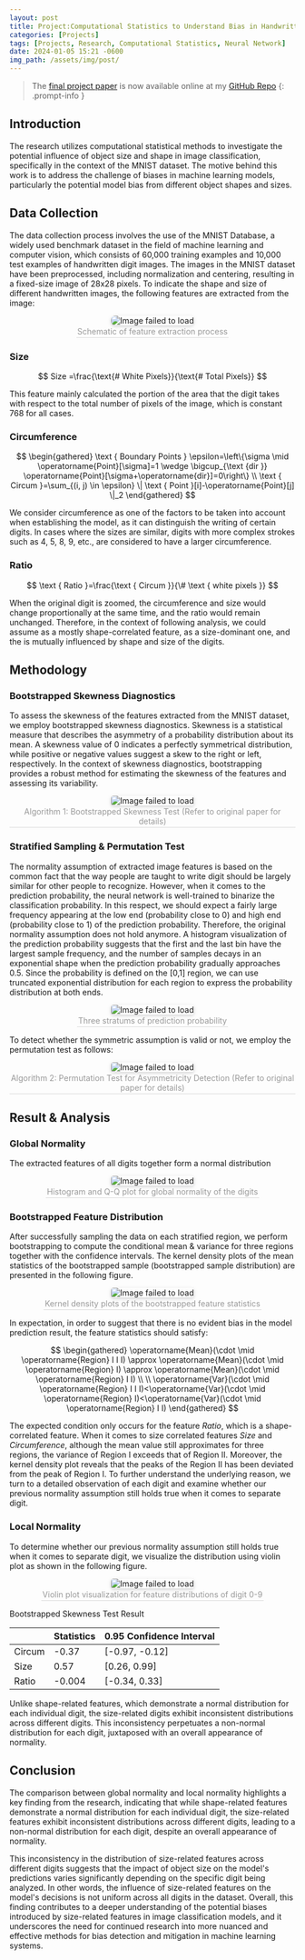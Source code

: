 ```yaml
---
layout: post
title: Project:Computational Statistics to Understand Bias in Handwritten Digit Predictions
categories: [Projects]
tags: [Projects, Research, Computational Statistics, Neural Network]
date: 2024-01-05 15:21 -0600
img_path: /assets/img/post/
---
```


<script src="https://polyfill.io/v3/polyfill.min.js?features=es6"></script>
<script id="MathJax-script" async src="https://cdn.jsdelivr.net/npm/mathjax@3/es5/tex-mml-chtml.js"></script>

> The [final project paper](https://github.com/ziming-zh/STATS406-Final-Project/blob/main/Final_Report/Report.pdf) is now available online at my [GitHub Repo](https://github.com/ziming-zh/STATS406-Final-Project)
{: .prompt-info }

## Introduction 

The research utilizes computational statistical methods to investigate the potential influence of object size and shape in image classification, specifically in the context of the MNIST dataset. The motive behind this work is to address the challenge of biases in machine learning models, particularly the potential model bias from different object shapes and sizes.

## Data Collection

The data collection process involves the use of the MNIST Database, a widely used benchmark dataset in the field of machine learning and computer vision, which consists of 60,000 training examples and 10,000 test examples of handwritten digit images. The images in the MNIST dataset have been preprocessed, including normalization and centering, resulting in a fixed-size image of 28x28 pixels. To indicate the shape and size of different handwritten images, the following features are extracted from the image:

<center>
    <img style="border-radius: 0.5125em;
    box-shadow: 0 2px 4px 0 rgba(34,36,38,.12),0 2px 10px 0 rgba(34,36,38,.08);" 
    src="STATS406-1.png" alt="Image failed to load">
    <br>
    <div style="color:orange; border-bottom: 1px solid #d9d9d9;
    display: inline-block;
    color: #999;
    padding: 2px;">Schematic of feature extraction process</div>
</center>

### Size

$$
Size =\frac{\text{# White Pixels}}{\text{# Total Pixels}}
$$

This feature mainly calculated the portion of the area that the digit takes with respect to the total number of pixels of the image, which is constant 768 for all cases.

### Circumference

$$
\begin{gathered}
\text { Boundary Points } \epsilon=\left\{\sigma \mid \operatorname{Point}[\sigma]=1 \wedge \bigcup_{\text {dir }} \operatorname{Point}[\sigma+\operatorname{dir}]=0\right\} \\
\text { Circum }=\sum_{(i, j) \in \epsilon} \| \text { Point }[i]-\operatorname{Point}[j] \|_2
\end{gathered}
$$

We consider circumference as one of the factors to be taken into account when establishing the model, as it can distinguish the writing of certain digits. In cases where the sizes are similar, digits with more complex strokes such as 4, 5, 8, 9, etc., are considered to have a larger circumference.

### Ratio

$$
\text { Ratio }=\frac{\text { Circum }}{\# \text { white pixels }}
$$

When the original digit is zoomed, the circumference and size would change proportionally at the same time, and the ratio would remain unchanged. Therefore, in the context of following analysis, we could assume   as a mostly shape-correlated feature,   as a size-dominant one, and the   is mutually influenced by shape and size of the digits.

## Methodology

### Bootstrapped Skewness Diagnostics

To assess the skewness of the features extracted from the MNIST dataset, we employ bootstrapped skewness diagnostics. Skewness is a statistical measure that describes the asymmetry of a probability distribution about its mean. A skewness value of 0 indicates a perfectly symmetrical distribution, while positive or negative values suggest a skew to the right or left, respectively. In the context of skewness diagnostics, bootstrapping provides a robust method for estimating the skewness of the features and assessing its variability.

<center>
    <img style="border-radius: 0.3125em;
    box-shadow: 0 2px 4px 0 rgba(34,36,38,.12),0 2px 10px 0 rgba(34,36,38,.08);" 
    src="STATS406-2.png" alt="Image failed to load">
    <br>
    <div style="color:orange; border-bottom: 1px solid #d9d9d9;
    display: inline-block;
    color: #999;
    padding: 2px;"> Algorithm 1: Bootstrapped Skewness Test (Refer to original paper for details)</div>
</center>

### Stratified Sampling & Permutation Test

The normality assumption of extracted image features is based on the common fact that the way people are taught to write digit should be largely similar for other people to recognize. However, when it comes to the prediction probability, the neural network is well-trained to binarize the classification probability. In this respect, we should expect a fairly large frequency appearing at the low end (probability close to 0) and high end (probability close to 1) of the prediction probability. Therefore, the original normality assumption does not hold anymore. A histogram visualization of the prediction probability suggests that the first and the last bin have the largest sample frequency, and the number of samples decays in an exponential shape when the prediction probability gradually approaches 0.5. Since the probability is defined on the [0,1] region, we can use truncated exponential distribution for each region to express the probability distribution at both ends.

<center>
    <img style="border-radius: 0.3125em;
    box-shadow: 0 2px 4px 0 rgba(34,36,38,.12),0 2px 10px 0 rgba(34,36,38,.08);" 
    src="STATS406-4.png" alt="Image failed to load">
    <br>
    <div style="color:orange; border-bottom: 1px solid #d9d9d9;
    display: inline-block;
    color: #999;
    padding: 2px;"> Three stratums of prediction probability </div>
</center>

To detect whether the symmetric assumption is valid or not, we employ the permutation test as follows:

<center>
    <img style="border-radius: 0.3125em;
    box-shadow: 0 2px 4px 0 rgba(34,36,38,.12),0 2px 10px 0 rgba(34,36,38,.08);" 
    src="STATS406-3.png" alt="Image failed to load">
    <br>
    <div style="color:orange; border-bottom: 1px solid #d9d9d9;
    display: inline-block;
    color: #999;
    padding: 2px;"> Algorithm 2: Permutation Test for Asymmetricity Detection (Refer to original paper for details)</div>
</center>

## Result & Analysis

### Global Normality

The extracted features of all digits together form a normal distribution

<center>
    <img style="border-radius: 0.3125em;
    box-shadow: 0 2px 4px 0 rgba(34,36,38,.12),0 2px 10px 0 rgba(34,36,38,.08);" 
    src="STATS406-5.png" alt="Image failed to load">
    <br>
    <div style="color:orange; border-bottom: 1px solid #d9d9d9;
    display: inline-block;
    color: #999;
    padding: 2px;"> Histogram and Q-Q plot for global normality of the digits </div>
</center>

### Bootstrapped Feature Distribution

After successfully sampling the data on each stratified region, we perform bootstrapping to compute the conditional mean & variance for three regions together with the confidence intervals. The kernel density plots of the mean statistics of the bootstrapped sample (bootstrapped sample distribution) are presented in the following figure.

<center>
    <img style="border-radius: 0.3125em;
    box-shadow: 0 2px 4px 0 rgba(34,36,38,.12),0 2px 10px 0 rgba(34,36,38,.08);" 
    src="STATS406-6.png" alt="Image failed to load">
    <br>
    <div style="color:orange; border-bottom: 1px solid #d9d9d9;
    display: inline-block;
    color: #999;
    padding: 2px;"> Kernel density plots of the bootstrapped feature statistics </div>
</center>

In expectation, in order to suggest that there is no evident bias in the model prediction result, the feature statistics should satisfy:


$$
\begin{gathered}
\operatorname{Mean}(\cdot \mid \operatorname{Region} I I I) \approx \operatorname{Mean}(\cdot \mid \operatorname{Region} I) \approx \operatorname{Mean}(\cdot \mid \operatorname{Region} I I) \\ \\
\operatorname{Var}(\cdot \mid \operatorname{Region} I I I)<\operatorname{Var}(\cdot \mid \operatorname{Region} I)<\operatorname{Var}(\cdot \mid \operatorname{Region} I I)
\end{gathered}
$$


The expected condition only occurs for the feature  *Ratio*, which is a shape-correlated feature. When it comes to size correlated features *Size*  and *Circumference*, although the mean value still approximates for three regions, the variance of Region I exceeds that of Region II. Moreover, the kernel density plot reveals that the peaks of the Region II has been deviated from the peak of Region I. To further understand the underlying reason, we turn to a detailed observation of each digit and examine whether our previous normality assumption still holds true when it comes to separate digit.

### Local Normality

To determine whether our previous normality assumption still holds true when it comes to separate digit, we visualize the distribution using violin plot as shown in the following figure.

<center>
    <img style="border-radius: 0.3125em;
    box-shadow: 0 2px 4px 0 rgba(34,36,38,.12),0 2px 10px 0 rgba(34,36,38,.08);" 
    src="STATS406-7.png" alt="Image failed to load">
    <br>
    <div style="color:orange; border-bottom: 1px solid #d9d9d9;
    display: inline-block;
    color: #999;
    padding: 2px;"> Violin plot visualization for feature distributions of digit 0-9 </div>
</center>

Bootstrapped Skewness Test Result

|        | Statistics | 0.95 Confidence Interval |
| ------ | ---------- | ------------------------ |
| Circum | -0.37      | [-0.97, -0.12]           |
| Size   | 0.57       | [0.26, 0.99]             |
| Ratio  | -0.004     | [-0.34, 0.33]            |

Unlike shape-related features, which demonstrate a normal distribution for each individual digit, the size-related digits exhibit inconsistent distributions across different digits. This inconsistency perpetuates a non-normal distribution for each digit, juxtaposed with an overall appearance of normality.

## Conclusion

The comparison between global normality and local normality highlights a key finding from the research, indicating that while shape-related features demonstrate a normal distribution for each individual digit, the size-related features exhibit inconsistent distributions across different digits, leading to a non-normal distribution for each digit, despite an overall appearance of normality.

This inconsistency in the distribution of size-related features across different digits suggests that the impact of object size on the model's predictions varies significantly depending on the specific digit being analyzed. In other words, the influence of size-related features on the model's decisions is not uniform across all digits in the dataset. Overall, this finding contributes to a deeper understanding of the potential biases introduced by size-related features in image classification models, and it underscores the need for continued research into more nuanced and effective methods for bias detection and mitigation in machine learning systems.